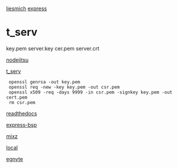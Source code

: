 [liesmich](liesmich.md)
[express](http://expressjs.com/de/)

# t_serv
   key.pem  server.key
   cer.pem  server.crt
 
[nodejitsu](https://docs.nodejitsu.com/articles/HTTP/servers/how-to-create-a-HTTPS-server/)
 
 [t_serv](./t_serv.js)
 
 
     openssl genrsa -out key.pem
     openssl req -new -key key.pem -out csr.pem
     openssl x509 -req -days 9999 -in csr.pem -signkey key.pem -out cert.pem
     rm csr.pem
 
 [readthedocs](http://node.readthedocs.io/en/latest/api/https/)
 
 [express-bsp](https://www.hacksparrow.com/express-js-https-server-client-example.html)
 

[mixz](http://book.mixu.net/node/ch10.html)

[local](https://forge.autodesk.com/blog/enable-https-local-nodejs)

[egnyte](https://github.com/adamenagy/data.management-nodejs-integration.egnyte)
